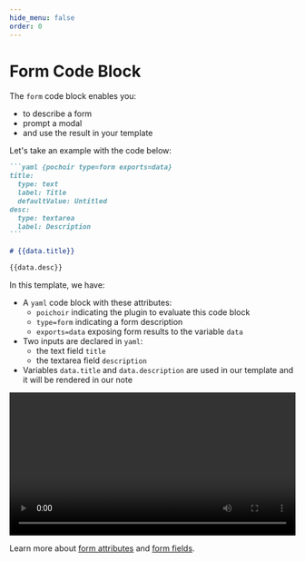 ```yaml
---
hide_menu: false
order: 0
---
```

# Form Code Block

The `form` code block enables you:
- to describe a form
- prompt a modal
- and use the result in your template

Let's take an example with the code below:
````md
```yaml {pochoir type=form exports=data}
title:
  type: text
  label: Title
  defaultValue: Untitled
desc:
  type: textarea
  label: Description
```

# {{data.title}}

{{data.desc}}
````

In this template, we have:
- A `yaml` code block with these attributes:
  - `poichoir` indicating the plugin to evaluate this code block
  - `type=form` indicating a form description
  - `exports=data` exposing form results to the variable `data`
- Two inputs are declared in `yaml`:
  - the text field `title`
  - the textarea field `description`
- Variables `data.title` and `data.description` are used in our template and it will be rendered in our note

<video src="/assets/demo-form.mp4" autoplay controls loop style="width: 100%"></video>

Learn more about [form attributes](/form-code-block/form-attributes/) and [form fields](/form-code-block/form-fields/).
